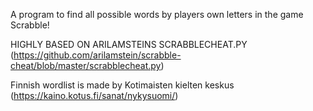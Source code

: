A program to find all possible words by players own letters in the game Scrabble!

HIGHLY BASED ON ARILAMSTEINS SCRABBLECHEAT.PY (https://github.com/arilamstein/scrabble-cheat/blob/master/scrabblecheat.py)

Finnish wordlist is made by Kotimaisten kielten keskus (https://kaino.kotus.fi/sanat/nykysuomi/)


